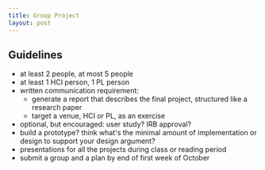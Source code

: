 ```yaml
---
title: Group Project
layout: post
---
```


## Guidelines

- at least 2 people, at most 5 people
- at least 1 HCI person, 1 PL person
- written communication requirement:
  * generate a report that describes the final project, structured like a research paper
  * target a venue, HCI or PL, as an exercise
- optional, but encouraged: user study? IRB approval?
- build a prototype? think what's the minimal amount of implementation or design to support your design argument?
- presentations for all the projects during class or reading period
- submit a group and a plan by end of first week of October


